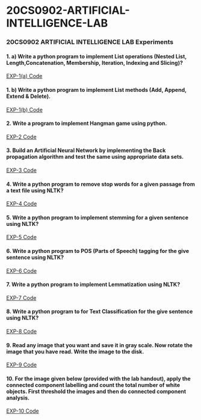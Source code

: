 # 20CS0902-ARTIFICIAL-INTELLIGENCE-LAB
### 20CS0902 ARTIFICIAL INTELLIGENCE LAB Experiments
#### 1. a) Write a python program to implement List operations (Nested List, Length,Concatenation, Membership, Iteration, Indexing and Slicing)?
[EXP-1(a) Code](https://github.com/Durgesh-Vaigandla/20CS0902-ARTIFICIAL-INTELLIGENCE-LAB/blob/main/EXP-1(A).py)

#### 1. b) Write a python program to implement List methods (Add, Append, Extend & Delete).
[EXP-1(b) Code](https://github.com/Durgesh-Vaigandla/20CS0902-ARTIFICIAL-INTELLIGENCE-LAB/blob/main/EXP-1(B).py)

#### 2. Write a program to implement Hangman game using python.
[EXP-2 Code](https://github.com/Durgesh-Vaigandla/20CS0902-ARTIFICIAL-INTELLIGENCE-LAB/blob/main/EXP-2.py)

#### 3. Build an Artificial Neural Network by implementing the Back propagation algorithm and test the same using appropriate data sets.
[EXP-3 Code](https://github.com/Durgesh-Vaigandla/20CS0902-ARTIFICIAL-INTELLIGENCE-LAB/blob/main/EXP-3.py)

#### 4. Write a python program to remove stop words for a given passage from a text file using NLTK?
[EXP-4 Code](https://github.com/Durgesh-Vaigandla/20CS0902-ARTIFICIAL-INTELLIGENCE-LAB/blob/main/EXP-4.py)

#### 5. Write a python program to implement stemming for a given sentence using NLTK? 
[EXP-5 Code](https://github.com/Durgesh-Vaigandla/20CS0902-ARTIFICIAL-INTELLIGENCE-LAB/blob/main/EXP-5.py)

#### 6. Write a python program to POS (Parts of Speech) tagging for the give sentence using NLTK? 
[EXP-6 Code](https://github.com/Durgesh-Vaigandla/20CS0902-ARTIFICIAL-INTELLIGENCE-LAB/blob/main/EXP-6.py)

#### 7. Write a python program to implement Lemmatization using NLTK? 
[EXP-7 Code](https://github.com/Durgesh-Vaigandla/20CS0902-ARTIFICIAL-INTELLIGENCE-LAB/blob/main/EXP-7.py)

#### 8. Write a python program to for Text Classification for the give sentence using NLTK?
[EXP-8 Code](https://github.com/Durgesh-Vaigandla/20CS0902-ARTIFICIAL-INTELLIGENCE-LAB/blob/main/EXP-8.py)

#### 9. Read any image that you want and save it in gray scale. Now rotate the image that you have read. Write the image to the disk.
[EXP-9 Code](https://github.com/Durgesh-Vaigandla/20CS0902-ARTIFICIAL-INTELLIGENCE-LAB/blob/main/EXP-9.py)

#### 10. For the image given below (provided with the lab handout), apply the connected component labelling and count the total number of white objects. First threshold the images and then do connected component analysis.
[EXP-10 Code](https://github.com/Durgesh-Vaigandla/20CS0902-ARTIFICIAL-INTELLIGENCE-LAB/blob/main/EXP-10.py)

